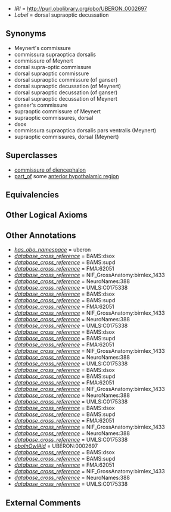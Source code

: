  * *IRI* = http://purl.obolibrary.org/obo/UBERON_0002697
 * *Label* = dorsal supraoptic decussation

## Synonyms

 * Meynert's commissure
 * commissura supraoptica dorsalis
 * commissure of Meynert
 * dorsal supra-optic commissure
 * dorsal supraoptic commissure
 * dorsal supraoptic commissure (of ganser)
 * dorsal supraoptic decussation (of Meynert)
 * dorsal supraoptic decussation (of ganser)
 * dorsal supraoptic decussation of Meynert
 * ganser's commissure
 * supraoptic commissure of Meynert
 * supraoptic commissures, dorsal
 * dsox
 * commissura supraoptica dorsalis pars ventralis (Meynert)
 * supraoptic commissures, dorsal (Meynert)

## Superclasses

 * [commissure of diencephalon](../../UBERON/90/UBERON_0011590.md)
 * [part_of](../../BFO/50/BFO_0000050.md) some [anterior hypothalamic region](../../UBERON/50/UBERON_0002550.md)

## Equivalencies


## Other Logical Axioms


## Other Annotations

 * *[has_obo_namespace](../../ce/oboInOwl#hasOBONamespace.md)* = uberon
 * *[database_cross_reference](../../ef/oboInOwl#hasDbXref.md)* = BAMS:dsox
 * *[database_cross_reference](../../ef/oboInOwl#hasDbXref.md)* = BAMS:supd
 * *[database_cross_reference](../../ef/oboInOwl#hasDbXref.md)* = FMA:62051
 * *[database_cross_reference](../../ef/oboInOwl#hasDbXref.md)* = NIF_GrossAnatomy:birnlex_1433
 * *[database_cross_reference](../../ef/oboInOwl#hasDbXref.md)* = NeuroNames:388
 * *[database_cross_reference](../../ef/oboInOwl#hasDbXref.md)* = UMLS:C0175338
 * *[database_cross_reference](../../ef/oboInOwl#hasDbXref.md)* = BAMS:dsox
 * *[database_cross_reference](../../ef/oboInOwl#hasDbXref.md)* = BAMS:supd
 * *[database_cross_reference](../../ef/oboInOwl#hasDbXref.md)* = FMA:62051
 * *[database_cross_reference](../../ef/oboInOwl#hasDbXref.md)* = NIF_GrossAnatomy:birnlex_1433
 * *[database_cross_reference](../../ef/oboInOwl#hasDbXref.md)* = NeuroNames:388
 * *[database_cross_reference](../../ef/oboInOwl#hasDbXref.md)* = UMLS:C0175338
 * *[database_cross_reference](../../ef/oboInOwl#hasDbXref.md)* = BAMS:dsox
 * *[database_cross_reference](../../ef/oboInOwl#hasDbXref.md)* = BAMS:supd
 * *[database_cross_reference](../../ef/oboInOwl#hasDbXref.md)* = FMA:62051
 * *[database_cross_reference](../../ef/oboInOwl#hasDbXref.md)* = NIF_GrossAnatomy:birnlex_1433
 * *[database_cross_reference](../../ef/oboInOwl#hasDbXref.md)* = NeuroNames:388
 * *[database_cross_reference](../../ef/oboInOwl#hasDbXref.md)* = UMLS:C0175338
 * *[database_cross_reference](../../ef/oboInOwl#hasDbXref.md)* = BAMS:dsox
 * *[database_cross_reference](../../ef/oboInOwl#hasDbXref.md)* = BAMS:supd
 * *[database_cross_reference](../../ef/oboInOwl#hasDbXref.md)* = FMA:62051
 * *[database_cross_reference](../../ef/oboInOwl#hasDbXref.md)* = NIF_GrossAnatomy:birnlex_1433
 * *[database_cross_reference](../../ef/oboInOwl#hasDbXref.md)* = NeuroNames:388
 * *[database_cross_reference](../../ef/oboInOwl#hasDbXref.md)* = UMLS:C0175338
 * *[database_cross_reference](../../ef/oboInOwl#hasDbXref.md)* = BAMS:dsox
 * *[database_cross_reference](../../ef/oboInOwl#hasDbXref.md)* = BAMS:supd
 * *[database_cross_reference](../../ef/oboInOwl#hasDbXref.md)* = FMA:62051
 * *[database_cross_reference](../../ef/oboInOwl#hasDbXref.md)* = NIF_GrossAnatomy:birnlex_1433
 * *[database_cross_reference](../../ef/oboInOwl#hasDbXref.md)* = NeuroNames:388
 * *[database_cross_reference](../../ef/oboInOwl#hasDbXref.md)* = UMLS:C0175338
 * *[oboInOwl#id](../../id/oboInOwl#id.md)* = UBERON:0002697
 * *[database_cross_reference](../../ef/oboInOwl#hasDbXref.md)* = BAMS:dsox
 * *[database_cross_reference](../../ef/oboInOwl#hasDbXref.md)* = BAMS:supd
 * *[database_cross_reference](../../ef/oboInOwl#hasDbXref.md)* = FMA:62051
 * *[database_cross_reference](../../ef/oboInOwl#hasDbXref.md)* = NIF_GrossAnatomy:birnlex_1433
 * *[database_cross_reference](../../ef/oboInOwl#hasDbXref.md)* = NeuroNames:388
 * *[database_cross_reference](../../ef/oboInOwl#hasDbXref.md)* = UMLS:C0175338

## External Comments

